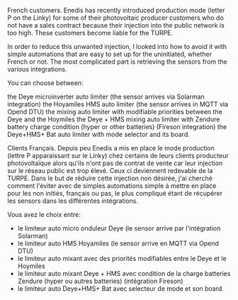 French customers. Enedis has recently introduced production mode (letter P on the Linky) for some of their photovoltaic producer customers who do not have a sales contract because their injection into the public network is too high.
These customers become liable for the TURPE.

In order to reduce this unwanted injection, I looked into how to avoid it with simple automations that are easy to set up for the uninitiated, whether French or not. The most complicated part is retrieving the sensors from the various integrations.


You can choose between:

the Deye microinverter auto limiter (the sensor arrives via Solarman integration)
the Hoyamiles HMS auto limiter (the sensor arrives in MQTT via Opend DTU)
the mixing auto limiter with modifiable priorities between the Deye and the Hoymiles
the Deye + HMS mixing auto limiter with Zendure battery charge condition (hyper or other batteries) (Fireson integration)
the Deye+HMS+ Bat auto limiter with mode selector and its board.




Clients Français. Depuis peu Enedis a mis en place le mode production (lettre P apparaissant sur le Linky) chez certains de leurs clients producteur photovoltaïque alors qu'ils n'ont pas de contrat de vente car leur injection sur le réseau public est trop élevé.
Ceux ci deviennent redevable de la TURPE.
Dans le but de réduire cette injection non désirée, j'ai cherché comment l'éviter avec de simples automations simple à mettre en place pour les non initiés, français ou pas, le plus compliqué étant de récupérer les sensors dans les différentes intégrations.


Vous avez le choix entre:
- le limiteur auto micro onduleur Deye (le sensor arrive par l'intégration Solarman)
- le limiteur auto HMS Hoyamiles (le sensor arrive en MQTT via Opend DTU)
- le limiteur auto mixant avec des priorités modifiables entre le Deye et le Hoymiles
- le limiteur auto mixant Deye + HMS avec condition de la charge batteries Zendure (hyper ou autres batteries) (intégration Fireson)
- le limiteur auto Deye+HMS+ Bat avec selecteur de mode et son board.
